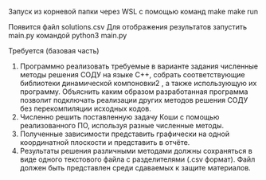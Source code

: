 Запуск из корневой папки через WSL с помощью команд
make
make run

Появится файл solutions.csv
Для отображения результатов запустить main.py командой python3 main.py

Требуется (базовая часть)
1. Программно реализовать требуемые в варианте задания численные методы
решения СОДУ на языке С++, собрать соответствующие библиотеки динамической компоновки2
, а также использующую их программу. Объяснить каким образом разработанная программа позволит подключать реализации других методов
решения СОДУ без перекомпиляции исходных кодов.
2. Численно решить поставленную задачу Коши с помощью реализованного
ПО, используя разные численные методы.
3. Полученные зависимости представить графически на одной координатной
плоскости и представить в отчёте.
4. Результаты решения различными методами должны сохраняться в виде одного текстового файла с разделителями (.csv формат). Файл должен быть представлен среди сдаваемых к защите материалов.
